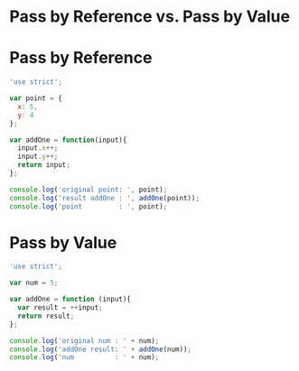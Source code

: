 Pass by Reference vs. Pass by Value
===================================

# Pass by Reference
``` javascript 
'use strict';

var point = {
  x: 5,
  y: 4
};

var addOne = function(input){
  input.x++;
  input.y++;
  return input;
};

console.log('original point: ', point);
console.log('result addOne : ', addOne(point));
console.log('point         : ', point);
```

# Pass by Value
``` javascript 
'use strict';

var num = 5;

var addOne = function (input){
  var result = ++input;
  return result;
};

console.log('original num : ' + num);
console.log('addOne result: ' + addOne(num));
console.log('num          : ' + num); 
```
